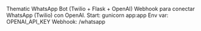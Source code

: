 Thematic WhatsApp Bot (Twilio + Flask + OpenAI)
Webhook para conectar WhatsApp (Twilio) con OpenAI.
Start: gunicorn app:app
Env var: OPENAI_API_KEY
Webhook: /whatsapp
